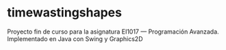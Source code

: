 timewastingshapes
=================

Proyecto fin de curso para la asignatura EI1017 — Programación Avanzada. Implementado en Java con Swing y Graphics2D